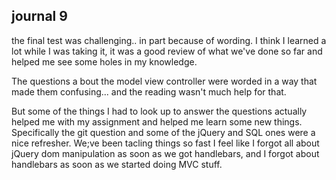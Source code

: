 ## journal 9  
the final test was challenging.. in part because of wording. I think I learned a lot while I was taking it, it was a good review of what we've done so far and helped me see some holes in my knowledge.

The questions a bout the model view controller were worded in a way that made them confusing... and the reading wasn't much help for that.

But some of the things I had to look up to answer the questions actually helped me with my assignment and helped me learn some new things.  Specifically the git question and some of the jQuery and SQL ones were a nice refresher.  We;ve been tacling things so fast I feel like I forgot all about jQuery dom manipulation as soon as we got handlebars, and I forgot about handlebars as soon as we started doing MVC stuff.
